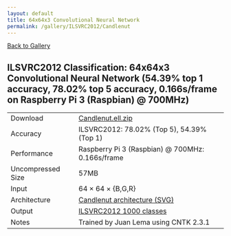 ```yaml
---
layout: default
title: 64x64x3 Convolutional Neural Network
permalink: /gallery/ILSVRC2012/Candlenut
---
```


[Back to Gallery](/ELL/gallery)

## ILSVRC2012 Classification: 64x64x3 Convolutional Neural Network (54.39% top 1 accuracy, 78.02% top 5 accuracy, 0.166s/frame on Raspberry Pi 3 (Raspbian) @ 700MHz)

<table class="table table-striped table-bordered">
    <tr>
        <td> Download </td>
        <td colspan="3"> <a href="https://github.com/Microsoft/ELL-models/raw/master/models/ILSVRC2012/Candlenut/Candlenut.ell.zip">Candlenut.ell.zip</a></td>
    </tr>
    <tr>
        <td> Accuracy </td>
        <td colspan="3"> ILSVRC2012: 78.02% (Top 5), 54.39% (Top 1) </td>
    </tr>
    <tr>
        <td> Performance </td>
        <td colspan="3"> Raspberry Pi 3 (Raspbian) @ 700MHz: 0.166s/frame </td>
    </tr>
    <tr>
        <td> Uncompressed Size </td>
        <td colspan="3"> 57MB </td>
    </tr>
    <tr>
        <td> Input </td>
        <td colspan="3"> 64 &times; 64 &times; {B,G,R} </td>
    </tr>
    <tr>
        <td> Architecture </td>
        <td>
            <a href="https://github.com/Microsoft/ELL-models/raw/master/models/ILSVRC2012/Candlenut/Candlenut.cntk.svg?sanitize=true" target="_blank">Candlenut architecture (SVG)</a>
        </td>
    </tr>
    <tr>
        <td> Output </td>
        <td colspan="3"> <a href="https://github.com/Microsoft/ELL-models/raw/master/models/ILSVRC2012/categories.txt">ILSVRC2012 1000 classes</a> </td>
    </tr>
    <tr>
        <td> Notes </td>
        <td colspan="3"> Trained by Juan Lema using CNTK 2.3.1 </td>
    </tr>
</table>

